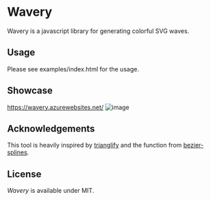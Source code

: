 # Wavery

Wavery is a javascript library for generating colorful SVG waves.

## Usage

Please see examples/index.html for the usage.

## Showcase
https://wavery.azurewebsites.net/
![image](https://github.com/user-attachments/assets/607850c0-d035-48c0-a6f2-f829c7c2c832)

## Acknowledgements
This tool is heavily inspired by [trianglify](https://github.com/qrohlf/trianglify) and the function from [bezier-splines](http://www.particleincell.com/2012/bezier-splines).

## License

*Wavery* is available under MIT.
